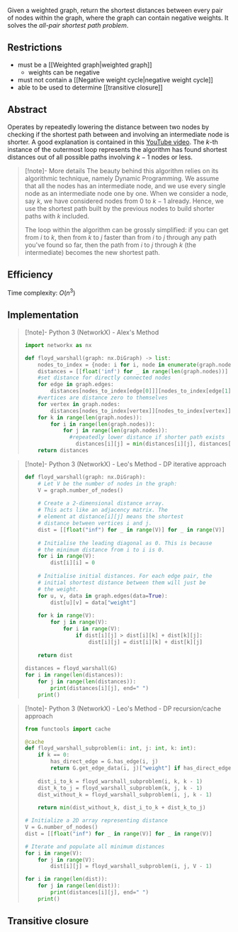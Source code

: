 Given a weighted graph, return the shortest distances between every pair of nodes within the graph, where the graph can contain negative weights. It solves the *all-pair shortest path problem*.
## Restrictions
- must be a [[Weighted graph|weighted graph]]
	- weights can be negative
- must not contain a [[Negative weight cycle|negative weight cycle]]
- able to be used to determine [[transitive closure]]
## Abstract
Operates by repeatedly lowering the distance between two nodes by checking if the shortest path between and involving an intermediate node is shorter. A good explanation is contained in this [YouTube video](https://www.youtube.com/watch?v=4OQeCuLYj-4).
The $k$-th instance of the outermost loop represents the algorithm has found shortest distances out of all possible paths involving $k-1$ nodes or less.


> [!note]- More details
> The beauty behind this algorithm relies on its algorithmic technique, namely Dynamic Programming. We assume that all the nodes has an intermediate node, and we use every single node as an intermediate node one by one. When we consider a node, say $k$, we have considered nodes from 0 to $k-1$ already. Hence, we use the shortest path built by the previous nodes to build shorter paths with $k$ included.
> 
> The loop within the algorithm can be grossly simplified: if you can get from $i$ to $k$, then from $k$ to $j$ faster than from $i$ to $j$ through any path you've found so far, then the path from $i$ to $j$ through $k$ (the intermediate) becomes the new shortest path.
## Efficiency
Time complexity: $O(n^3)$ 
## Implementation
> [!note]- Python 3 (NetworkX) - Alex's Method
> 
> ```python
> import networkx as nx
> 
> def floyd_warshall(graph: nx.DiGraph) -> list:
>     nodes_to_index = {node: i for i, node in enumerate(graph.nodes)}
>     distances = [[float('inf') for _ in range(len(graph.nodes))] for _ in range(len(graph.nodes))]
>     #set distance for directly connected nodes
>     for edge in graph.edges:
>         distances[nodes_to_index[edge[0]]][nodes_to_index[edge[1]]] = graph.edges[edge]['weight']
>     #vertices are distance zero to themselves
>     for vertex in graph.nodes:
>         distances[nodes_to_index[vertex]][nodes_to_index[vertex]] = 0
>     for k in range(len(graph.nodes)):
>         for i in range(len(graph.nodes)):
>             for j in range(len(graph.nodes)):
> 	            #repeatedly lower distance if shorter path exists
>                 distances[i][j] = min(distances[i][j], distances[i][k] + distances[k][j])
>     return distances
> ```

> [!note]- Python 3 (NetworkX) - Leo's Method - DP iterative approach
> ```python
> def floyd_warshall(graph: nx.DiGraph):
>     # Let V be the number of nodes in the graph:
>     V = graph.number_of_nodes()
>     
>     # Create a 2-dimensional distance array.
>     # This acts like an adjacency matrix. The
>     # element at distance[i][j] means the shortest
>     # distance between vertices i and j.
>     dist = [[float("inf") for _ in range(V)] for _ in range(V)]
>     
>     # Initialise the leading diagonal as 0. This is because
>     # the minimum distance from i to i is 0.
>     for i in range(V):
>         dist[i][i] = 0
>         
>     # Initialise initial distances. For each edge pair, the 
>     # initial shortest distance between them will just be 
>     # the weight.
>     for u, v, data in graph.edges(data=True):
>         dist[u][v] = data["weight"]
>     
>     for k in range(V):
>         for j in range(V):
>             for i in range(V):
>                 if dist[i][j] > dist[i][k] + dist[k][j]:
>                     dist[i][j] = dist[i][k] + dist[k][j]
>                     
>     return dist
>     
> distances = floyd_warshall(G)
> for i in range(len(distances)):
>     for j in range(len(distances)):
>         print(distances[i][j], end=" ")
>     print()
> ```

> [!note]- Python 3 (NetworkX) - Leo's Method - DP recursion/cache approach
> ```python
> from functools import cache
> 
> @cache
> def floyd_warshall_subproblem(i: int, j: int, k: int):
>     if k == 0:
>         has_direct_edge = G.has_edge(i, j)
>         return G.get_edge_data(i, j)["weight"] if has_direct_edge else float("inf")
>     
>     dist_i_to_k = floyd_warshall_subproblem(i, k, k - 1)
>     dist_k_to_j = floyd_warshall_subproblem(k, j, k - 1)
>     dist_without_k = floyd_warshall_subproblem(i, j, k - 1)
>     
>     return min(dist_without_k, dist_i_to_k + dist_k_to_j)
> 
> # Initialize a 2D array representing distance
> V = G.number_of_nodes()
> dist = [[float("inf") for _ in range(V)] for _ in range(V)]
> 
> # Iterate and populate all minimum distances
> for i in range(V):
>     for j in range(V):
>         dist[i][j] = floyd_warshall_subproblem(i, j, V - 1)
> 
> for i in range(len(dist)):
>     for j in range(len(dist)):
>         print(distances[i][j], end=" ")
>     print()
> ```

## Transitive closure

